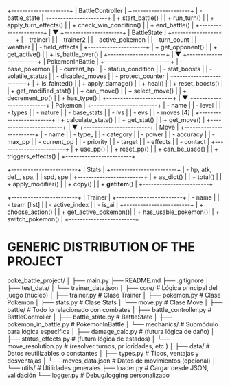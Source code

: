 +---------------------+
|   BattleController  |
+---------------------+
| - battle_state      |
+---------------------+
| + start_battle()    |
| + run_turn()        |
| + apply_turn_effects() |
| + check_win_condition() |
| + end_battle()      |
+---------------------+
          |
          ▼
+---------------------+
|     BattleState     |
+---------------------+
| - trainer1          |
| - trainer2          |
| - active_pokemon    |
| - turn_count        |
| - weather           |
| - field_effects     |
+---------------------+
| + get_opponent()    |
| + get_active()      |
| + is_battle_over()  |
+---------------------+
          |
          ▼
+------------------------+
|   PokemonInBattle      |
+------------------------+
| - base_pokemon         |
| - current_hp           |
| - status_condition     |
| - stat_boosts          |
| - volatile_status      |
| - disabled_moves       |
| - protect_counter      |
+------------------------+
| + is_fainted()         |
| + apply_damage()       |
| + heal()               |
| + reset_boosts()       |
| + get_modified_stat()  |
| + can_move()           |
| + select_move()        |
| + decrement_pp()       |
| + has_type()           |
+------------------------+
          |
          ▼
+------------------------+
|       Pokemon          |
+------------------------+
| - name                |
| - level               |
| - types               |
| - nature              |
| - base_stats          |
| - ivs                 |
| - evs                 |
| - moves [4]           |
+------------------------+
| + calculate_stats()   |
| + get_stat()          |
| + get_move()          |
+------------------------+
          |
          ▼
+------------------------+
|        Move            |
+------------------------+
| - name                |
| - type_               |
| - category            |
| - power               |
| - accuracy            |
| - max_pp              |
| - current_pp          |
| - priority            |
| - target              |
| - effects             |
| - contact             |
+------------------------+
| + use_pp()            |
| + reset_pp()          |
| + can_be_used()       |
| + triggers_effects()  |
+------------------------+

+------------------------+
|        Stats           |
+------------------------+
| - hp, atk, def_, spa,  |
|   spd, spe             |
+------------------------+
| + as_dict()           |
| + total()             |
| + apply_modifier()    |
| + copy()              |
| + __getitem__()       |
+------------------------+

+------------------------+
|        Trainer         |
+------------------------+
| - name                |
| - team [list]         |
| - active_index        |
| - is_ai               |
+------------------------+
| + choose_action()     |
| + get_active_pokemon()|
| + has_usable_pokemon()|
| + switch_pokemon()    |
+------------------------+


# GENERIC DISTRIBUTION OF THE PROJECT
poke_battle_project/
│
├── main.py
├── README.md
├── .gitignore
│
├── test_data/
│   └── trainer_data.json
│
├── core/                  # Lógica principal del juego (núcleo)
│   ├── trainer.py         # Clase Trainer
│   ├── pokemon.py         # Clase Pokemon
│   ├── stats.py           # Clase Stats
│   └── move.py            # Clase Move
│
├── battle/                # Todo lo relacionado con combates
│   ├── battle_controller.py   # BattleController
│   ├── battle_state.py        # BattleState
│   ├── pokemon_in_battle.py   # PokemonInBattle
│   └── mechanics/             # Submódulo para lógica específica
│       ├── damage_calc.py     # (futura lógica de daño)
│       ├── status_effects.py  # (futura lógica de estados)
│       └── move_resolution.py # (resolver turnos, pr
ioridades, etc.)
│
├── data/                 # Datos reutilizables o constantes
│   ├── types.py           # Tipos, ventajas y desventajas
│   └── moves_data.json    # Datos de movimientos (opcional)
│
└── utils/                # Utilidades generales
    ├── loader.py         # Cargar desde JSON, validación
    └── logger.py         # Debug/logging personalizado
